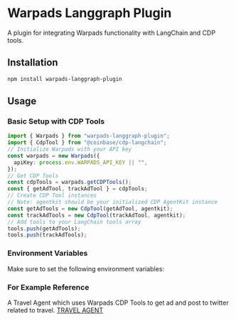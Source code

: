 # Warpads Langgraph Plugin

A plugin for integrating Warpads functionality with LangChain and CDP tools.

## Installation

```bash
npm install warpads-langgraph-plugin
```

## Usage

### Basic Setup with CDP Tools

```ts
import { Warpads } from "warpads-langgraph-plugin";
import { CdpTool } from "@coinbase/cdp-langchain";
// Initialize Warpads with your API key
const warpads = new Warpads({
  apiKey: process.env.WARPADS_API_KEY || "",
});
// Get CDP Tools
const cdpTools = warpads.getCDPTools();
const { getAdTool, trackAdTool } = cdpTools;
// Create CDP Tool instances
// Note: agentkit should be your initialized CDP AgentKit instance
const getAdTools = new CdpTool(getAdTool, agentkit);
const trackAdTools = new CdpTool(trackAdTool, agentkit);
// Add tools to your LangChain tools array
tools.push(getAdTools);
tools.push(trackAdTools);
```

### Environment Variables

Make sure to set the following environment variables:

### For Example Reference

A Travel Agent which uses Warpads CDP Tools to get ad and post to twitter related to travel.
[TRAVEL AGENT](https://github.com/LeoFranklin015/warpads-agentic-hack/blob/main/cdp-agent/index.ts)

